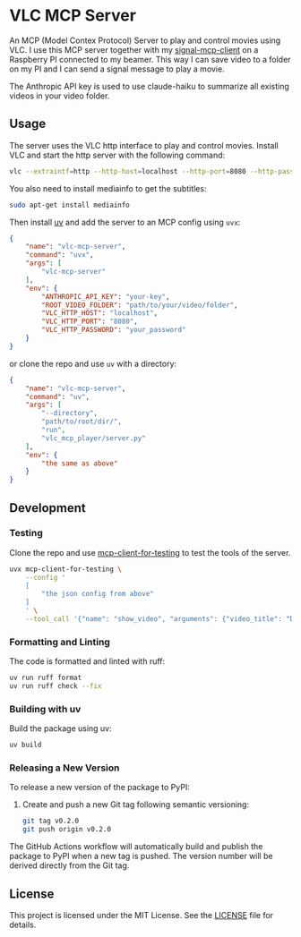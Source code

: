 # VLC MCP Server

An MCP (Model Contex Protocol) Server to play and control movies using VLC.
I use this MCP server together with my [signal-mcp-client](https://github.com/piebro/signal-mcp-client) on a Raspberry PI connected to my beamer.
This way I can save video to a folder on my PI and I can send a signal message to play a movie.

The Anthropic API key is used to use claude-haiku to summarize all existing videos in your video folder.

## Usage

The server uses the VLC http interface to play and control movies.
Install VLC and start the http server with the following command:

```bash
vlc --extraintf=http --http-host=localhost --http-port=8080 --http-password=your_password
```

You also need to install mediainfo to get the subtitles:

```bash
sudo apt-get install mediainfo
```

Then install [uv](https://docs.astral.sh/uv/) and add the server to an MCP config using `uvx`:

```json
{
    "name": "vlc-mcp-server",
    "command": "uvx",
    "args": [
        "vlc-mcp-server"
    ],
    "env": {
        "ANTHROPIC_API_KEY": "your-key",
        "ROOT_VIDEO_FOLDER": "path/to/your/video/folder",
        "VLC_HTTP_HOST": "localhost",
        "VLC_HTTP_PORT": "8080",
        "VLC_HTTP_PASSWORD": "your_password"
    }
}
```

or clone the repo and use `uv` with a directory:

```json
{
    "name": "vlc-mcp-server",
    "command": "uv",
    "args": [
        "--directory",
        "path/to/root/dir/",
        "run",
        "vlc_mcp_player/server.py"
    ],
    "env": {
        "the same as above"
    }
}
```

## Development

### Testing

Clone the repo and use [mcp-client-for-testing](https://github.com/piebro/mcp-client-for-testing) to test the tools of the server.

```bash
uvx mcp-client-for-testing \
    --config '
    [
        "the json config from above"
    ]
    ' \
    --tool_call '{"name": "show_video", "arguments": {"video_title": "David Lynch - Dune", "subtitle_language_code": "en"}}'
```

### Formatting and Linting

The code is formatted and linted with ruff:

```bash
uv run ruff format
uv run ruff check --fix
```

### Building with uv

Build the package using uv:

```bash
uv build
```

### Releasing a New Version

To release a new version of the package to PyPI:

1. Create and push a new Git tag following semantic versioning:
   ```bash
   git tag v0.2.0
   git push origin v0.2.0
   ```

The GitHub Actions workflow will automatically build and publish the package to PyPI when a new tag is pushed. The version number will be derived directly from the Git tag.

## License

This project is licensed under the MIT License. See the [LICENSE](LICENSE) file for details.